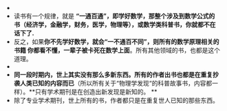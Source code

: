 -
- 读书有一个规律，就是 **“一通百通”，即学好数学，那整个涉及到数学公式的书（经济学，金融学，财务，医学，物理等），或数学类科普书，你就都不在话下了.**
- 反之，如果**你不先学好数学，就会“一不通百不同”，则所有的数学原理相关的书籍 你都看不懂，一辈子被卡死在数学上面**。所有其他领域的书，也都是这个道理。
-
- **同一段时期内，世上其实没有那么多新东西。所有的作者出书也都是在重复抄袭人类已知的内容而已**（所以所有关于“物理学发现“的科普故事书，内容都一样）。**只有学术期刊是在创造出新发现是新知的。  **
- 除了专业学术期刊，世上所有的书，作者都只是在重复世人已知的那些东西。